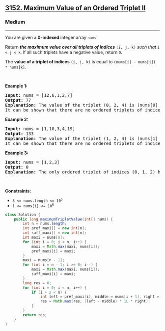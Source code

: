 <h2><a href="https://leetcode.com/problems/maximum-value-of-an-ordered-triplet-ii">3152. Maximum Value of an Ordered Triplet II</a></h2><h3>Medium</h3><hr><p>You are given a <strong>0-indexed</strong> integer array <code>nums</code>.</p>

<p>Return <em><strong>the maximum value over all triplets of indices</strong></em> <code>(i, j, k)</code> <em>such that</em> <code>i &lt; j &lt; k</code><em>. </em>If all such triplets have a negative value, return <code>0</code>.</p>

<p>The <strong>value of a triplet of indices</strong> <code>(i, j, k)</code> is equal to <code>(nums[i] - nums[j]) * nums[k]</code>.</p>

<p>&nbsp;</p>
<p><strong class="example">Example 1:</strong></p>

<pre>
<strong>Input:</strong> nums = [12,6,1,2,7]
<strong>Output:</strong> 77
<strong>Explanation:</strong> The value of the triplet (0, 2, 4) is (nums[0] - nums[2]) * nums[4] = 77.
It can be shown that there are no ordered triplets of indices with a value greater than 77. 
</pre>

<p><strong class="example">Example 2:</strong></p>

<pre>
<strong>Input:</strong> nums = [1,10,3,4,19]
<strong>Output:</strong> 133
<strong>Explanation:</strong> The value of the triplet (1, 2, 4) is (nums[1] - nums[2]) * nums[4] = 133.
It can be shown that there are no ordered triplets of indices with a value greater than 133.
</pre>

<p><strong class="example">Example 3:</strong></p>

<pre>
<strong>Input:</strong> nums = [1,2,3]
<strong>Output:</strong> 0
<strong>Explanation:</strong> The only ordered triplet of indices (0, 1, 2) has a negative value of (nums[0] - nums[1]) * nums[2] = -3. Hence, the answer would be 0.
</pre>

<p>&nbsp;</p>
<p><strong>Constraints:</strong></p>

<ul>
	<li><code>3 &lt;= nums.length &lt;= 10<sup>5</sup></code></li>
	<li><code>1 &lt;= nums[i] &lt;= 10<sup>6</sup></code></li>
</ul>

```java
class Solution {
    public long maximumTripletValue(int[] nums) {
        int n = nums.length;
        int pref_maxi[] = new int[n];
        int suff_maxi[] = new int[n];
        int maxi = nums[0];
        for (int i = 0; i < n; i++) {
            maxi = Math.max(maxi, nums[i]);
            pref_maxi[i] = maxi;
        }
        maxi = nums[n - 1];
        for (int i = n - 1; i >= 0; i--) {
            maxi = Math.max(maxi, nums[i]);
            suff_maxi[i] = maxi;
        }
        long res = 0;
        for (int i = 0; i < n; i++) {
            if (i + 2 < n) {
                int left = pref_maxi[i], middle = nums[i + 1], right = suff_maxi[i + 2];
                res = Math.max(res, (left - middle) * 1L * right);
            }
        }
        return res;
    }
}
```
